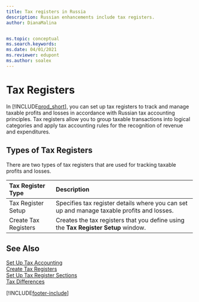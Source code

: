 ```yaml
---
title: Tax registers in Russia
description: Russian enhancements include tax registers.
author: DianaMalina


ms.topic: conceptual
ms.search.keywords:
ms.date: 04/01/2021
ms.reviewer: edupont
ms.author: soalex
---
```


# Tax Registers

In [!INCLUDE[prod_short](../../includes/prod_short.md)], you can set up tax registers to track and manage taxable profits and losses in accordance with Russian tax accounting principles. Tax registers allow you to group taxable transactions into logical categories and apply tax accounting rules for the recognition of revenue and expenditures.

## Types of Tax Registers

There are two types of tax registers that are used for tracking taxable profits and losses. 

| Tax Register Type    | Description                                                  |
| :------------------- | :----------------------------------------------------------- |
| Tax Register Setup   | Specifies tax register details where you can set up and manage taxable profits and losses. |
| Create Tax Registers | Creates the tax registers that you define using the **Tax Register Setup** window. |

## See Also

[Set Up Tax Accounting](How-to-Set-Up-Tax-Accounting.md)  
[Create Tax Registers](How-to-Create-Tax-Registers.md)  
[Set Up Tax Register Sections](How-to-Set-Up-Tax-Register-Sections.md)  
[Tax Differences](Tax-Differences.md)  


[!INCLUDE[footer-include](../../includes/footer-banner.md)]